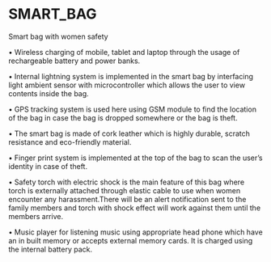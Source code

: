 # SMART_BAG
Smart bag with women safety 

• Wireless charging of mobile, tablet and laptop through the usage of 
rechargeable battery and power banks.

• Internal lightning system is implemented in the smart bag by interfacing 
light ambient sensor with microcontroller which allows the user to view 
contents inside the bag.

• GPS tracking system is used here using GSM module to find the location of 
the bag in case the bag is dropped somewhere or the bag is theft.

• The smart bag is made of cork leather which is highly durable, scratch 
resistance and eco-friendly material.

• Finger print system is implemented at the top of the bag to scan the user’s 
identity in case of theft.

• Safety torch with electric shock is the main feature of this bag where torch is 
externally attached through elastic cable to use when women encounter any 
harassment.There will be an alert notification sent to the family members 
and torch with shock effect will work against them until the members 
arrive.

• Music player for listening music using appropriate head phone which have 
an in built memory or accepts external memory cards. It is charged using 
the internal battery pack.
